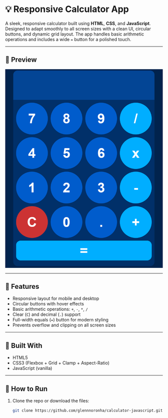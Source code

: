 # 💡 Responsive Calculator App

A sleek, responsive calculator built using **HTML**, **CSS**, and **JavaScript**. Designed to adapt smoothly to all screen sizes with a clean UI, circular buttons, and dynamic grid layout. The app handles basic arithmetic operations and includes a wide `=` button for a polished touch.

---

## 📸 Preview

![Calculator Screenshot](./screenshot.png)

---

## 🚀 Features

- Responsive layout for mobile and desktop
- Circular buttons with hover effects
- Basic arithmetic operations: `+`, `-`, `*`, `/`
- Clear (`C`) and decimal (`.`) support
- Full-width equals (`=`) button for modern styling
- Prevents overflow and clipping on all screen sizes

---

## 🧱 Built With

- HTML5
- CSS3 (Flexbox + Grid + Clamp + Aspect-Ratio)
- JavaScript (vanilla)

---

## 🔧 How to Run

1. Clone the repo or download the files:
   ```bash
   git clone https://github.com/glennnoronha/calculator-javascript.git

